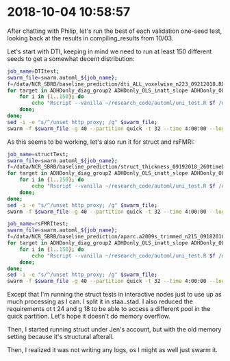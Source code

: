 # 2018-10-04 10:58:57

After chatting with Philip, let's run the best of each validation one-seed test,
looking back at the results in compiling_results from 10/03.

Let's start with DTI, keeping in mind we need to run at least 150 different
seeds to get a somewhat decent distribution:

```bash
job_name=DTItest;
swarm_file=swarm.automl_${job_name};
f=/data/NCR_SBRB/baseline_prediction/dti_ALL_voxelwise_n223_09212018.RData.gz; 
for target in ADHDonly_diag_group2 ADHDonly_OLS_inatt_slope ADHDonly_OLS_HI_slope; do
    for i in {1..150}; do
        echo "Rscript --vanilla ~/research_code/automl/uni_test.R $f /data/NCR_SBRB/baseline_prediction/long_clin_0918.csv ${target} /data/NCR_SBRB/baseline_prediction/models_test/${target} $RANDOM" >> $swarm_file;
    done; 
done;
sed -i -e "s/^/unset http_proxy; /g" $swarm_file;
swarm -f $swarm_file -g 40 --partition quick -t 32 --time 4:00:00 --logdir trash_${job_name} --job-name ${job_name} -m R --gres=lscratch:10
```

As this seems to be working, let's also run it for struct and rsFMRI:

```bash
job_name=structTest;
swarm_file=swarm.automl_${job_name};
f=/data/NCR_SBRB/baseline_prediction/struct_thickness_09192018_260timeDiff12mo.RData.gz; 
for target in ADHDonly_diag_group2 ADHDonly_OLS_inatt_slope ADHDonly_OLS_HI_slope; do
    for i in {1..150}; do
        echo "Rscript --vanilla ~/research_code/automl/uni_test.R $f /data/NCR_SBRB/baseline_prediction/long_clin_0918.csv ${target} /data/NCR_SBRB/baseline_prediction/models_test/${target} $RANDOM" >> $swarm_file;
    done; 
done;
sed -i -e "s/^/unset http_proxy; /g" $swarm_file;
swarm -f $swarm_file -g 40 --partition quick -t 32 --time 4:00:00 --logdir trash_${job_name} --job-name ${job_name} -m R --gres=lscratch:10
```

```bash
job_name=rsFMRItest;
swarm_file=swarm.automl_${job_name};
f=/data/NCR_SBRB/baseline_prediction/aparc.a2009s_trimmed_n215_09182018.RData.gz; 
for target in ADHDonly_diag_group2 ADHDonly_OLS_inatt_slope ADHDonly_OLS_HI_slope; do
    for i in {1..150}; do
        echo "Rscript --vanilla ~/research_code/automl/uni_test.R $f /data/NCR_SBRB/baseline_prediction/long_clin_0918.csv ${target} /data/NCR_SBRB/baseline_prediction/models_test/${target} $RANDOM" >> $swarm_file;
    done; 
done;
sed -i -e "s/^/unset http_proxy; /g" $swarm_file;
swarm -f $swarm_file -g 40 --partition quick -t 32 --time 4:00:00 --logdir trash_${job_name} --job-name ${job_name} -m R --gres=lscratch:10
```

Except that I'm running the struct tests in interactive nodes just to use up as
much processing as I can. I split it in staa..stad. I also reduced the
requirements ot t 24 and g 18 to be able to access a different pool in the quick
partition. Let's hope it doesn't do memory overflow.

Then, I started running struct under Jen's account, but with the old memory
setting because it's structural afterall.

Then, I realized it was not writing any logs, os I might as well just swarm it.
